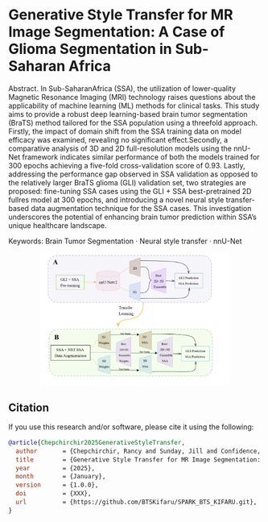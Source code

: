 # Generative Style Transfer for MR Image Segmentation: A Case of Glioma Segmentation in Sub-Saharan Africa
Abstract. In Sub-SaharanAfrica (SSA), the utilization of lower-quality Magnetic Resonance Imaging (MRI) technology raises questions about the applicability of machine learning (ML) methods for clinical tasks. This study aims to provide a robust deep learning-based brain tumor segmentation (BraTS) method tailored for the SSA population using a threefold approach. Firstly, the impact of domain shift from the SSA training data on model efficacy was examined, revealing no significant effect.Secondly, a comparative analysis of 3D and 2D full-resolution models using the nnU-Net framework indicates similar performance of both the models trained for 300 epochs achieving a five-fold cross-validation score of 0.93. Lastly, addressing the performance gap observed in SSA validation as opposed to the relatively larger BraTS glioma (GLI) validation set, two strategies are proposed: fine-tuning SSA cases using the GLI + SSA best-pretrained 2D fullres model at 300 epochs, and introducing a novel neural style transfer-based data augmentation technique for the SSA cases. This investigation underscores the potential of enhancing brain tumor prediction within SSA’s unique healthcare landscape.

Keywords: Brain Tumor Segmentation · Neural style transfer · nnU-Net

<div align="center">
  <img src="https://github.com/CAMERA-MRI/SPARK2023/blob/14213d0b2dddf4174ab80ff51df6ac6c6082efeb/SPARK_BTS_KIFARU/Img/GenStyleTrans_BRaTS-SSA.png" 
  alt="Alt text" width="75%">
</div>

## Citation

If you use this research and/or software, please cite it using the following:

```bibtex
@article{Chepchirchir2025GenerativeStyleTransfer,
  author       = {Chepchirchir, Rancy and Sunday, Jill and Confidence, Raymond and Zhang, Dong and Chaudhry, Talha and Annazodo, Udunna and Muchungi, Kendi and Zou, Yujing},
  title        = {Generative Style Transfer for MR Image Segmentation: A Case of Glioma Segmentation in Sub-Saharan Africa},
  year         = {2025},
  month        = {January},
  version      = {1.0.0},
  doi          = {XXX}, 
  url          = {https://github.com/BTSKifaru/SPARK_BTS_KIFARU.git},
}
